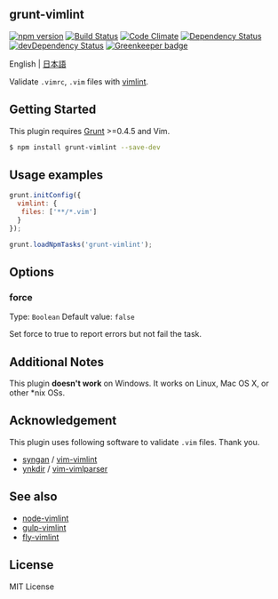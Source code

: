 grunt-vimlint
-------------

[![npm version](https://img.shields.io/npm/v/grunt-vimlint.svg?style=flat-square)](https://www.npmjs.com/package/grunt-vimlint)
[![Build Status](https://img.shields.io/travis/pine/grunt-vimlint/master.svg?style=flat-square)](https://travis-ci.org/pine/grunt-vimlint)
[![Code Climate](https://img.shields.io/codeclimate/github/pine/grunt-vimlint.svg?style=flat-square)](https://codeclimate.com/github/pine/grunt-vimlint)
[![Dependency Status](https://img.shields.io/david/pine/grunt-vimlint.svg?style=flat-square)](https://david-dm.org/pine/grunt-vimlint)
[![devDependency Status](https://img.shields.io/david/dev/pine/grunt-vimlint.svg?style=flat-square)](https://david-dm.org/pine/grunt-vimlint#info=devDependencies) [![Greenkeeper badge](https://badges.greenkeeper.io/pine/grunt-vimlint.svg)](https://greenkeeper.io/)

English | [日本語](README-ja.md)

Validate `.vimrc`, `.vim` files with [vimlint](https://github.com/syngan/vim-vimlint).

## Getting Started

This plugin requires [Grunt](http://gruntjs.com) >=0.4.5 and Vim.

```sh
$ npm install grunt-vimlint --save-dev
```

## Usage examples

```js
grunt.initConfig({
  vimlint: {
   files: ['**/*.vim']
  }
});

grunt.loadNpmTasks('grunt-vimlint');
```

## Options
### force

Type: `Boolean` Default value: `false`

Set force to true to report errors but not fail the task.

## Additional Notes
This plugin **doesn't work** on Windows. It works on Linux, Mac OS X, or other *nix OSs.

## Acknowledgement
This plugin uses following software to validate `.vim` files. Thank you.

 - [syngan](https://github.com/syngan) / [vim-vimlint](https://github.com/syngan/vim-vimlint)
 - [ynkdir](https://github.com/ynkdir) / [vim-vimlparser](https://github.com/ynkdir/vim-vimlparser)

## See also

 -  [node-vimlint](https://github.com/pine/node-vimlint)
 -  [gulp-vimlint](https://github.com/pine/gulp-vimlint)
 -  [fly-vimlint](https://github.com/pine/fly-vimlint)

## License
MIT License
